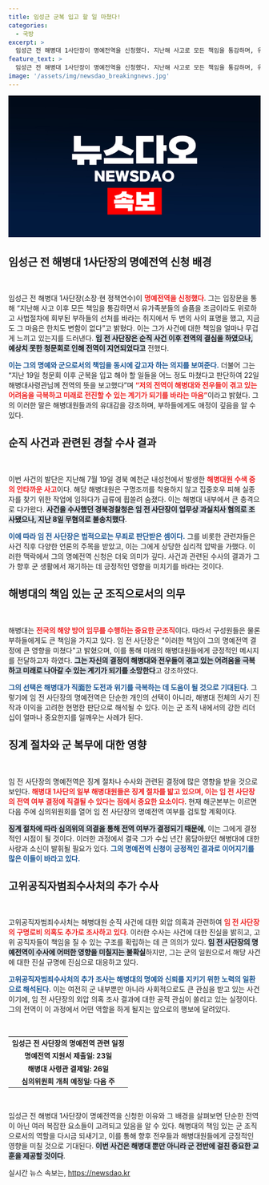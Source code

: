 ```yaml
---
title: 임성근 군복 입고 할 일 마쳤다!
categories:
  - 국방
excerpt: >
  임성근 전 해병대 1사단장이 명예전역을 신청했다. 지난해 사고로 모든 책임을 통감하며, 유가족과 부하들의 선처를 기원하는 마음으로 결심했다. 군의 미래를 위해 전역이 필요한 시점으로 판단됐다는 그의 진심이 전해진다.
feature_text: >
  임성근 전 해병대 1사단장이 명예전역을 신청했다. 지난해 사고로 모든 책임을 통감하며, 유가족과 부하들의 선처를 기원하는 마음으로 결심했다. 군의 미래를 위해 전역이 필요한 시점으로 판단됐다는 그의 진심이 전해진다.
image: '/assets/img/newsdao_breakingnews.jpg'
---
```


<p><img src="/assets/img/newsdao_breakingnews.jpg" alt="flaretime 속보" /></p>

<h2 data-ke-size="size26">임성근 전 해병대 1사단장의 명예전역 신청 배경</h2>

<p data-ke-size="size16">&nbsp;</p>

<p>임성근 전 해병대 1사단장(소장·현 정책연수)이 <b><span style="color: #ee2323;">명예전역을 신청했다</span></b>. 그는 입장문을 통해 “지난해 사고 이후 모든 책임을 통감하면서 유가족분들의 슬픔을 조금이라도 위로하고 사법절차에 회부된 부하들의 선처를 바라는 취지에서 두 번의 사의 표명을 했고, 지금도 그 마음은 한치도 변함이 없다”고 밝혔다. 이는 그가 사건에 대한 책임을 얼마나 무겁게 느끼고 있는지를 드러낸다. <b><span style="background-color: #21538527;">임 전 사단장은 순직 사건 이후 전역의 결심을 하였으나, 예상치 못한 청문회로 인해 전역이 지연되었다고</span></b> 전했다.</p>

<p><b><span style="color: #1a5490;">이는 그의 명예와 군으로서의 책임을 동시에 갚고자 하는 의지를 보여준다.</span></b> 더불어 그는 “지난 19일 청문회 이후 군복을 입고 해야 할 일들을 어느 정도 마쳤다고 판단하여 22일 해병대사령관님께 전역의 뜻을 보고했다”며 <b><span style="color: #ee2323;">“저의 전역이 해병대와 전우들이 겪고 있는 어려움을 극복하고 미래로 전진할 수 있는 계기가 되기를 바라는 마음”</span></b>이라고 밝혔다. 그의 이러한 말은 해병대원들과의 유대감을 강조하며, 부하들에게도 애정이 깊음을 알 수 있다.</p>

<h2 data-ke-size="size26">순직 사건과 관련된 경찰 수사 결과</h2>

<p data-ke-size="size16">&nbsp;</p>

<p>이번 사건의 발단은 지난해 7월 19일 경북 예천군 내성천에서 발생한 <b><span style="color: #ee2323;">해병대원 수색 중의 안타까운 사고</span></b>이다. 해당 해병대원은 구명조끼를 착용하지 않고 집중호우 피해 실종자를 찾기 위한 작업에 임하다가 급류에 휩쓸려 숨졌다. 이는 해병대 내부에서 큰 충격으로 다가왔다. <b><span style="background-color: #21538527;">사건을 수사했던 경북경찰청은 임 전 사단장이 업무상 과실치사 혐의로 조사됐으나, 지난 8일 무혐의로 불송치했다</span></b>.</p>

<p><b><span style="color: #1a5490;">이에 따라 임 전 사단장은 법적으로는 무죄로 판단받은 셈이다.</span></b> 그를 비롯한 관련자들은 사건 직후 다양한 언론의 주목을 받았고, 이는 그에게 상당한 심리적 압박을 가했다. 이러한 맥락에서 그의 명예전역 신청은 더욱 의미가 깊다. 사건과 관련된 수사의 결과가 그가 향후 군 생활에서 재기하는 데 긍정적인 영향을 미치기를 바라는 것이다.</p>

<h2 data-ke-size="size26">해병대의 책임 있는 군 조직으로서의 의무</h2>

<p data-ke-size="size16">&nbsp;</p>

<p>해병대는 <b><span style="color: #ee2323;">전국의 해양 방어 임무를 수행하는 중요한 군조직</span></b>이다. 따라서 구성원들은 물론 부하들에게도 큰 책임을 가지고 있다. 임 전 사단장은 "이러한 책임이 그의 명예전역 결정에 큰 영향을 미쳤다"고 밝혔으며, 이를 통해 미래의 해병대원들에게 긍정적인 메시지를 전달하고자 하였다. <b><span style="background-color: #21538527;">그는 자신의 결정이 해병대와 전우들이 겪고 있는 어려움을 극복하고 미래로 나아갈 수 있는 계기가 되기를 소망한다</span></b>고 강조하였다.</p>

<p><b><span style="color: #1a5490;">그의 선택은 해병대가 직面한 도전과 위기를 극복하는 데 도움이 될 것으로 기대된다.</span></b> 그렇기에 임 전 사단장의 명예전역은 단순한 개인의 선택이 아니라, 해병대 전체의 사기 진작과 이익을 고려한 현명한 판단으로 해석될 수 있다. 이는 군 조직 내에서의 강한 리더십이 얼마나 중요한지를 일깨우는 사례가 된다.</p>

<h2 data-ke-size="size26">징계 절차와 군 복무에 대한 영향</h2>

<p data-ke-size="size16">&nbsp;</p>

<p>임 전 사단장의 명예전역은 징계 절차나 수사와 관련된 결정에 많은 영향을 받을 것으로 보인다. <b><span style="color: #ee2323;">해병대 1사단의 일부 해병대원들은 징계 절차를 밟고 있으며, 이는 임 전 사단장의 전역 여부 결정에 직결될 수 있다는 점에서 중요한 요소이다</span></b>. 현재 해군본부는 이르면 다음 주에 심의위원회를 열어 임 전 사단장의 명예전역 여부를 검토할 계획이다.</p>

<p><b><span style="background-color: #21538527;">징계 절차에 따라 심의위의 의결을 통해 전역 여부가 결정되기 때문에</span></b>, 이는 그에게 결정적인 시점이 될 것이다. 이러한 과정에서 결국 그가 수십 년간 몸담아왔던 해병대에 대한 사랑과 소신이 발휘될 필요가 있다. <b><span style="color: #1a5490;">그의 명예전역 신청이 긍정적인 결과로 이어지기를 많은 이들이 바라고 있다.</span></b></p>

<h2 data-ke-size="size26">고위공직자범죄수사처의 추가 수사</h2>

<p data-ke-size="size16">&nbsp;</p>

<p>고위공직자범죄수사처는 해병대원 순직 사건에 대한 외압 의혹과 관련하여 <b><span style="color: #ee2323;">임 전 사단장의 구명로비 의혹도 추가로 조사하고 있다</span></b>. 이러한 수사는 사건에 대한 진실을 밝히고, 고위 공직자들이 책임을 질 수 있는 구조를 확립하는 데 큰 의의가 있다. <b><span style="background-color: #21538527;">임 전 사단장의 명예전역이 수사에 어떠한 영향을 미칠지는 불확실</span></b>하지만, 그는 군의 일원으로서 해당 사건에 대한 진실 규명에 진심으로 대응하고 있다.</p>

<p><b><span style="color: #1a5490;">고위공직자범죄수사처의 추가 조사는 해병대의 명예와 신뢰를 지키기 위한 노력의 일환으로 해석된다.</span></b> 이는 여전히 군 내부뿐만 아니라 사회적으로도 큰 관심을 받고 있는 사건이기에, 임 전 사단장의 외압 의혹 조사 결과에 대한 공적 관심이 쏠리고 있는 실정이다. 그의 전역이 이 과정에서 어떤 역할을 하게 될지는 앞으로의 행보에 달려있다. </p>

<p data-ke-size="size16">&nbsp;</p>

<table>
    <tr>
        <td style="text-align: center; height: 17px;"><b>임성근 전 사단장의 명예전역 관련 일정</b></td>
    </tr>
    <tr>
        <td style="text-align: center; height: 17px;"><b>명예전역 지원서 제출일: 23일</b></td>
    </tr>
    <tr>
        <td style="text-align: center; height: 17px;"><b>해병대 사령관 결제일: 26일</b></td>
    </tr>
    <tr>
        <td style="text-align: center; height: 17px;"><b>심의위원회 개최 예정일: 다음 주</b></td>
    </tr>
</table>

<p data-ke-size="size16">&nbsp;</p>

<p>임성근 전 해병대 1사단장이 명예전역을 신청한 이유와 그 배경을 살펴보면 단순한 전역이 아닌 여러 복잡한 요소들이 고려되고 있음을 알 수 있다. 해병대의 책임 있는 군 조직으로서의 역할을 다시금 되새기고, 이를 통해 향후 전우들과 해병대원들에게 긍정적인 영향을 미칠 것으로 기대된다. <b><span style="background-color: #21538527;">이번 사건은 해병대 뿐만 아니라 군 전반에 걸친 중요한 교훈을 제공할 것이다</span></b>.</p>
실시간 뉴스 속보는, <a href="https://newsdao.kr" rel="dofollow">https://newsdao.kr</a>


